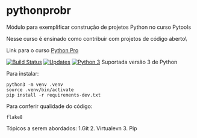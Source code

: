 # pythonprobr
Módulo para exemplificar construção de projetos Python no curso Pytools

Nesse curso é ensinado como contribuir com projetos de código aberto\

Link para o curso [Python Pro](https://www.python.pro.br) 

[![Build Status](https://app.travis-ci.com/brunoccalmeida/pythonprobr.svg?branch=requests-python-pro)](https://app.travis-ci.com/brunoccalmeida/pythonprobr)
[![Updates](https://pyup.io/repos/github/brunoccalmeida/pythonprobr/shield.svg)](https://pyup.io/repos/github/brunoccalmeida/libpythonpro/)
[![Python 3](https://pyup.io/repos/github/brunoccalmeida/pythonprobr/python-3-shield.svg)](https://pyup.io/repos/github/brunoccalmeida/pythonprobr/)
Suportada versão 3 de Python

Para instalar:

```console
python3 -m venv .venv
source .venv/bin/activate
pip install -r requirements-dev.txt
```

Para conferir qualidade do código:

```console
flake8
```

Tópicos a serem abordados:
1.Git
2. Virtualevn
3. Pip
